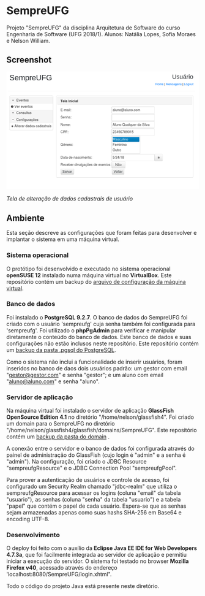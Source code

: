 # SempreUFG

Projeto "SempreUFG" da disciplina Arquitetura de Software do curso Engenharia de Software (UFG 2018/1).
Alunos: Natália Lopes, Sofia Moraes e Nelson William.

## Screenshot

![Imagem](./.screenshots/dadosCadastrais.png)

*Tela de alteração de dados cadastrais de usuário*

## Ambiente

Esta seção descreve as configurações que foram feitas para desenvolver e implantar o sistema em uma máquina virtual.

### Sistema operacional

O protótipo foi desenvolvido e executado no sistema operacional **openSUSE 12** instalado numa máquina virtual no **VirtualBox**. Este repositório contém um backup do [arquivo de configuração da máquina virtual](./.virtualBox/Arquitetura.vbox).

### Banco de dados

Foi instalado o **PostgreSQL 9.2.7**. O banco de dados do SempreUFG foi criado com o usuário 'sempreufg' cuja senha também foi configurada para 'sempreufg'. Foi utilizado o **phpPgAdmin** para verificar e manipular diretamente o conteúdo do banco de dados. Este banco de dados e suas configurações não estão inclusos neste repositório. Este repositório contém um [backup da pasta .pgsql do PostgreSQL](./.pgsql/).

Como o sistema não inclui a funcionalidade de inserir usuários, foram inseridos no banco de daos dois usuários padrão: um gestor com email "gestor@gestor.com" e senha "gestor"; e um aluno com email "aluno@aluno.com" e senha "aluno".

### Servidor de aplicação

Na máquina virtual foi instalado o servidor de aplicação **GlassFish OpenSource Edition 4.1** no diretório "/home/nelson/glassfish4". Foi criado um domain para o SempreUFG no diretório "/home/nelson/glassfish4/glassfish/domains/SempreUFG". Este repositório contém um [backup da pasta do domain](./.glassfish4/glassfish/domains/SempreUFG/) .

A conexão entre o servidor e o banco de dados foi configurada através do painel de administração do GlassFish (cujo login é "admin" e a senha é "admin"). Na configuração, foi criado o JDBC Resource "sempreufgResource" e o JDBC Connection Pool "sempreufgPool".

Para prover a autenticação de usuários e controle de acesso, foi configurado um Security Realm chamado "jdbc-realm" que utiliza o sempreufgResource para acessar os logins (coluna "email" da tabela "usuario"), as senhas (coluna "senha" da tabela "usuario") e a tabela "papel" que contém o papel de cada usuário. Espera-se que as senhas sejam armazenadas apenas como suas hashs SHA-256 em Base64 e encoding UTF-8.

### Desenvolvimento

O deploy foi feito com o auxílio da **Eclipse Java EE IDE for Web Developers 4.7.3a**, que foi facilmente integrada ao servidor de aplicação e permitiu iniciar a execução do servidor. O sistema foi testado no browser **Mozilla Firefox v40**, acessado através do endereço 'localhost:8080/SempreUFG/login.xhtml".

Todo o código do projeto Java está presente neste diretório.


